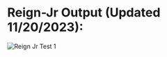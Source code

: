 # Reign-Jr Output (Updated 11/20/2023):

![Reign Jr Test 1](https://github.com/edoug0714/Reign-Jr/assets/124632335/3bbe9eff-ad2a-47e0-b61f-9651bfbcd188)
